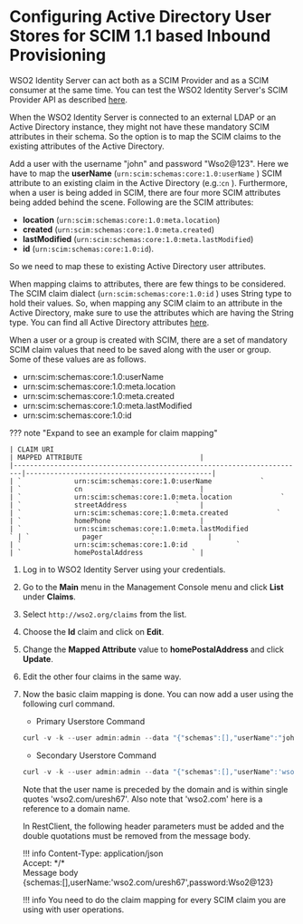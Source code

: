 # Configuring Active Directory User Stores for SCIM 1.1 based Inbound Provisioning

WSO2 Identity Server can act both as a SCIM Provider and as a SCIM
consumer at the same time. You can test the WSO2 Identity Server's SCIM
Provider API as described [here]({{base_path}}/develop/scim-1.1-apis).

When the WSO2 Identity Server is connected to an external LDAP
or an Active Directory instance, they might not have these mandatory
SCIM attributes in their schema. So the option is to map the SCIM claims
to the existing attributes of the Active Directory.

Add a user with the username "john" and password "Wso2@123". Here we have to map the **userName** (`urn:scim:schemas:core:1.0:userName` ) SCIM attribute to an existing claim in the Active Directory (e.g.:`cn` ). Furthermore, when a user is being added in SCIM, there are four more SCIM attributes being added behind the scene. Following are the SCIM attributes:

- **location** (`urn:scim:schemas:core:1.0:meta.location`)
- **created** (`urn:scim:schemas:core:1.0:meta.created`)
- **lastModified** (`urn:scim:schemas:core:1.0:meta.lastModified`)
- **id** (`urn:scim:schemas:core:1.0:id`).

So we need to map these to existing Active Directory user attributes.

When mapping claims to attributes, there are few things to be considered. The SCIM claim dialect (`urn:scim:schemas:core:1.0:id` ) uses String type to hold their values. So, when mapping any SCIM claim to an attribute in the Active Directory, make sure to use the attributes which are having the String type. You can find all Active Directory attributes [here](https://docs.microsoft.com/en-us/windows/win32/adschema/attributes-all).

When a user or a group is created with SCIM, there are a set of mandatory SCIM  claim values that need to be saved along with the user or group. Some of these values are as follows.

- urn:scim:schemas:core:1.0:userName
- urn:scim:schemas:core:1.0:meta.location
- urn:scim:schemas:core:1.0:meta.created
- urn:scim:schemas:core:1.0:meta.lastModified
- urn:scim:schemas:core:1.0:id

??? note "Expand to see an example for claim mapping"

    | CLAIM URI                                                              | MAPPED ATTRIBUTE                             |
    |------------------------------------------------------------------------|----------------------------------------------|
    | `             urn:scim:schemas:core:1.0:userName            `          | `             cn            `                |
    | `             urn:scim:schemas:core:1.0:meta.location            `     | `             streetAddress            `     |
    | `             urn:scim:schemas:core:1.0:meta.created            `      | `             homePhone            `         |
    | `             urn:scim:schemas:core:1.0:meta.lastModified            ` | `             pager            `             |
    | `             urn:scim:schemas:core:1.0:id            `                | `             homePostalAddress            ` |


1. Log in to WSO2 Identity Server using your credentials.
2. Go to the **Main** menu in the Management Console menu and click
    **List** under **Claims**.
3. Select `http://wso2.org/claims` from the list.
4. Choose the **Id** claim and click on **Edit**.  
    <!--![id-claim]({{base_path}}/assets/img/using-wso2-identity-server/id-claim.png)-->
5. Change the **Mapped Attribute** value to **homePostalAddress** and
    click **Update**.  
    <!--![update-mapped-attribute]({{base_path}}/assets/img/using-wso2-identity-server/update-mapped-attribute.png)-->
6. Edit the other four claims in the same way.
7. Now the basic claim mapping is done. You can now add a user using
    the following curl command.

    - Primary Userstore Command

    ``` java
    curl -v -k --user admin:admin --data "{"schemas":[],"userName":"john","password":"Wso2@123"}" --header "Content-Type:application/json" https://localhost:9443/wso2/scim/Users
    ```

    - Secondary Userstore Command

    ``` java
    curl -v -k --user admin:admin --data "{"schemas":[],"userName":'wso2.com/uresh67',"password":"Wso2@123"}" --header "Content-Type:application/json" https://localhost:9443/wso2/scim/Users
    ```

    Note that the user name is preceded by the domain and is within
    single quotes 'wso2.com/uresh67'. Also note that 'wso2.com' here is
    a reference to a domain name.

    In RestClient, the following header parameters must be added and the
    double quotations must be removed from the message body.

    !!! info
        Content-Type: application/json  
        Accept: \*/\*  
        Message body  
        {schemas:\[\],userName:'wso2.com/uresh67',password:Wso2@123}

    !!! info
        You need to do the claim mapping for every SCIM claim you are using
        with user operations.
